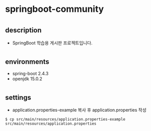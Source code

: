 # springboot-community  
#  
#  
#
## description
* SpringBoot 학습용 게시판 프로젝트입니다.  
#  
#  
#
## environments
* spring-boot 2.4.3
* openjdk 15.0.2  
#  
#  
#
## settings
* application.properties-example 복사 후 application.properties 작성

```
$ cp src/main/resources/application.properties-example src/main/resources/application.properties
```
